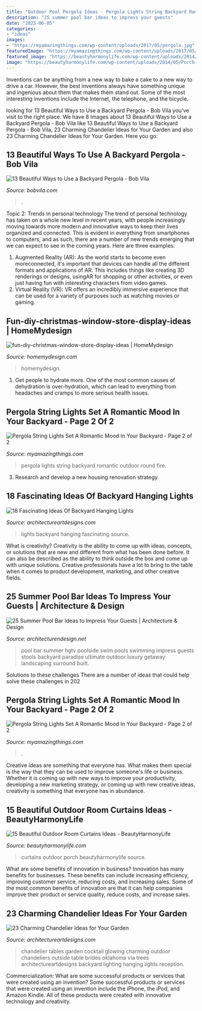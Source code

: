 ```yaml
---
title: "Outdoor Pool Pergola Ideas - Pergola Lights String Backyard Romantic Outdoor Round Fire"
description: "25 summer pool bar ideas to impress your guests"
date: "2023-06-05"
categories:
- "ideas"
images:
- "https://myamazingthings.com/wp-content/uploads/2017/05/pergola.jpg"
featuredImage: "https://myamazingthings.com/wp-content/uploads/2017/05/pergola.jpg"
featured_image: "https://beautyharmonylife.com/wp-content/uploads/2014/05/Porch-with-Curtains-6_wm1.jpg"
image: "https://beautyharmonylife.com/wp-content/uploads/2014/05/Porch-with-Curtains-6_wm1.jpg"
---
```



Inventions can be anything from a new way to bake a cake to a new way to drive a car. However, the best inventions always have something unique and ingenious about them that makes them stand out. Some of the most interesting inventions include the Internet, the telephone, and the bicycle.

	

		
looking for 13 Beautiful Ways to Use a Backyard Pergola - Bob Vila you've visit to the right place. We have 8 Images about 13 Beautiful Ways to Use a Backyard Pergola - Bob Vila like 13 Beautiful Ways to Use a Backyard Pergola - Bob Vila, 23 Charming Chandelier Ideas for Your Garden and also 23 Charming Chandelier Ideas for Your Garden. Here you go:
		
    
## 13 Beautiful Ways To Use A Backyard Pergola - Bob Vila

<img loading=lazy src="https://empire-s3-production.bobvila.com/slides/33065/original/Pergola_Ideas_with_Curtains.jpg?1563750372" onerror="this.onerror=null;this.src='https://tse1.mm.bing.net/th?id=OIP.VCZsm2fS4sdHpb7oCxFHJAHaFX&amp;pid=15.1';" alt="13 Beautiful Ways to Use a Backyard Pergola - Bob Vila">

_Source: bobvila.com_

>. 

	

Topic 2: Trends in personal technology
The trend of personal technology has taken on a whole new level in recent years, with people increasingly moving towards more modern and innovative ways to keep their lives organized and connected. This is evident in everything from smartphones to computers, and as such, there are a number of new trends emerging that we can expect to see in the coming years. Here are three examples: 
1) Augmented Reality (AR): As the world starts to become even moreconnected, it's important that devices can handle all the different formats and applications of AR. This includes things like creating 3D renderings or designs, usingAR for shopping or other activities, or even just having fun with interesting characters from video games. 
2) Virtual Reality (VR): VR offers an incredibly immersive experience that can be used for a variety of purposes such as watching movies or gaming.

    
## Fun-diy-christmas-window-store-display-ideas | HomeMydesign

<img loading=lazy src="https://homemydesign.com/wp-content/uploads/2019/12/fun-diy-christmas-window-store-display-ideas.jpg" onerror="this.onerror=null;this.src='https://tse2.mm.bing.net/th?id=OIP.BklglxYY6Icn0P-i18tR7gHaLO&amp;pid=15.1';" alt="fun-diy-christmas-window-store-display-ideas | HomeMydesign">

_Source: homemydesign.com_

>homemydesign. 

	

1. Get people to hydrate more. One of the most common causes of dehydration is over-hydration, which can lead to everything from headaches and cramps to more serious health issues.

    
## Pergola String Lights Set A Romantic Mood In Your Backyard - Page 2 Of 2

<img loading=lazy src="http://myamazingthings.com/wp-content/uploads/2017/05/outdoor-pergola-with-lights-cleverlyinspired-3.jpg" onerror="this.onerror=null;this.src='https://tse2.mm.bing.net/th?id=OIP.LuIIyULxRtaMeIbvbiLnpgHaHD&amp;pid=15.1';" alt="Pergola String Lights Set A Romantic Mood In Your Backyard - Page 2 of 2">

_Source: myamazingthings.com_

>pergola lights string backyard romantic outdoor round fire. 

	

3. Research and develop a new housing renovation strategy.

    
## 18 Fascinating Ideas Of Backyard Hanging Lights

<img loading=lazy src="https://www.architectureartdesigns.com/wp-content/uploads/2016/06/1-64.jpg" onerror="this.onerror=null;this.src='https://tse2.mm.bing.net/th?id=OIP.AHNEKYRGVeYygqjp766EagAAAA&amp;pid=15.1';" alt="18 Fascinating Ideas Of Backyard Hanging Lights">

_Source: architectureartdesigns.com_

>lights backyard hanging fascinating source. 

	

What is creativity?
Creativity is the ability to come up with ideas, concepts, or solutions that are new and different from what has been done before. It can also be described as the ability to think outside the box and come up with unique solutions. Creative professionals have a lot to bring to the table when it comes to product development, marketing, and other creative fields.

    
## 25 Summer Pool Bar Ideas To Impress Your Guests | Architecture &amp; Design

<img loading=lazy src="http://cdn.architecturendesign.net/wp-content/uploads/2014/09/Summer-Pool-Bar-Ideas-13.jpg" onerror="this.onerror=null;this.src='https://tse3.mm.bing.net/th?id=OIP.s3z-e88JTmqACh7wq6BltAHaJ4&amp;pid=15.1';" alt="25 Summer Pool Bar Ideas to Impress Your Guests | Architecture &amp; Design">

_Source: architecturendesign.net_

>pool bar summer hgtv poolside swim pools swimming impress guests stools backyard paradise ultimate outdoor luxury getaway landscaping surround built. 

	

Solutions to these challenges
There are a number of ideas that could help solve these challenges in 202
    
## Pergola String Lights Set A Romantic Mood In Your Backyard - Page 2 Of 2

<img loading=lazy src="https://myamazingthings.com/wp-content/uploads/2017/05/pergola.jpg" onerror="this.onerror=null;this.src='https://tse3.mm.bing.net/th?id=OIP.b40I7aRPD2--Q4iv-wX3ZwHaLI&amp;pid=15.1';" alt="Pergola String Lights Set A Romantic Mood In Your Backyard - Page 2 of 2">

_Source: myamazingthings.com_

>. 

	

Creative ideas are something that everyone has. What makes them special is the way that they can be used to improve someone's life or business. Whether it is coming up with new ways to improve your productivity, developing a new marketing strategy, or coming up with new creative ideas, creativity is something that everyone has in abundance.

    
## 15 Beautiful Outdoor Room Curtains Ideas - BeautyHarmonyLife

<img loading=lazy src="https://beautyharmonylife.com/wp-content/uploads/2014/05/Porch-with-Curtains-6_wm1.jpg" onerror="this.onerror=null;this.src='https://tse1.mm.bing.net/th?id=OIP.Bz04R-8mB3cgscJhn5xb9AHaIk&amp;pid=15.1';" alt="15 Beautiful Outdoor Room Curtains Ideas - BeautyHarmonyLife">

_Source: beautyharmonylife.com_

>curtains outdoor porch beautyharmonylife source. 

	

What are some benefits of innovation in business?
Innovation has many benefits for businesses. These benefits can include increasing efficiency, improving customer service, reducing costs, and increasing sales. Some of the most common benefits of innovation are that it can help companies improve their product or service quality, reduce costs, and increase sales.

    
## 23 Charming Chandelier Ideas For Your Garden

<img loading=lazy src="https://www.architectureartdesigns.com/wp-content/uploads/2013/07/413.jpg" onerror="this.onerror=null;this.src='https://tse1.mm.bing.net/th?id=OIP.CHhRYEAkydfoIwRentOGkwHaLH&amp;pid=15.1';" alt="23 Charming Chandelier Ideas for Your Garden">

_Source: architectureartdesigns.com_

>chandelier tables garden cocktail glowing charming outdoor chandeliers outside table brides oklahoma via trees architectureartdesigns backyard lighting hanging lights reception. 

	

Commercialization: What are some successful products or services that were created using an invention?
Some successful products or services that were created using an invention include the iPhone, the iPod, and Amazon Kindle. All of these products were created with innovative technology and creativity.


